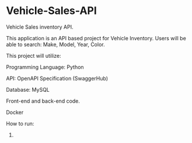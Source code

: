 # Vehicle-Sales-API
Vehicle Sales inventory API. 

This application is an API based project for Vehicle Inventory. Users will be able
to search: Make, Model, Year, Color.

This project will utilize:

  Programming Language: Python
  
  API: OpenAPI Specification (SwaggerHub)
  
  Database: MySQL
  
  Front-end and back-end code.
  
  Docker
  
  How to run:
  
  1. 
  
